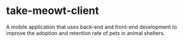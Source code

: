 # take-meowt-client

A mobile application that uses back-end and front-end development to improve the adoption and retention rate of pets in animal shelters.

